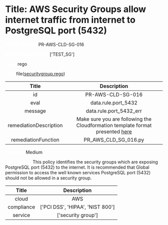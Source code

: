 



# Title: AWS Security Groups allow internet traffic from internet to PostgreSQL port (5432)


***<font color="white">Master Test Id:</font>*** PR-AWS-CLD-SG-016

***<font color="white">Master Snapshot Id:</font>*** ['TEST_SG']

***<font color="white">type:</font>*** rego

***<font color="white">rule:</font>*** file([securitygroup.rego])  
  
  
  
  

|Title|Description|
| :---: | :---: |
|id|PR-AWS-CLD-SG-016|
|eval|data.rule.port_5432|
|message|data.rule.port_5432_err|
|remediationDescription|Make sure you are following the Cloudformation template format presented <a href='https://docs.aws.amazon.com/AWSCloudFormation/latest/UserGuide/aws-properties-ec2-security-group.html' target='_blank'>here</a>|
|remediationFunction|PR_AWS_CLD_SG_016.py|


***<font color="white">Severity:</font>*** Medium

***<font color="white">Description:</font>*** This policy identifies the security groups which are exposing PostgreSQL port (5432) to the internet. It is recommended that Global permission to access the well known services PostgreSQL port (5432) should not be allowed in a security group.  
  
  

|Title|Description|
| :---: | :---: |
|cloud|AWS|
|compliance|['PCI DSS', 'HIPAA', 'NIST 800']|
|service|['security group']|



[securitygroup.rego]: https://github.com/prancer-io/prancer-compliance-test/tree/master/aws/cloud/securitygroup.rego
